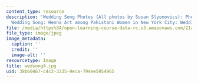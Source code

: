 ```yaml
---
content_type: resource
description: 'Wedding Song Photos (All photos by Susan Slyomovics): Photo stills from
  Wedding Song: Henna Art among Pakistani Women in New York City: Wedding Party'
file: /media/https%3A/open-learning-course-data-rc.s3.amazonaws.com/21a-453-anthropology-of-the-middle-east-spring-2004/38b60467c4c232359eca794ee5954965_wedsong4.jpg
file_type: image/jpeg
image_metadata:
  caption: ''
  credit: ''
  image-alt: ''
resourcetype: Image
title: wedsong4.jpg
uid: 38b60467-c4c2-3235-9eca-794ee5954965
---
```

